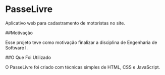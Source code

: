 # PasseLivre

Aplicativo web para cadastramento de motoristas no site.

##Motivação

Esse projeto teve como motivação finalizar a disciplina de Engenharia de Software I.

##O Que Foi Utilizado

O PasseLivre foi criado com técnicas simples de HTML, CSS e JavaScript.
